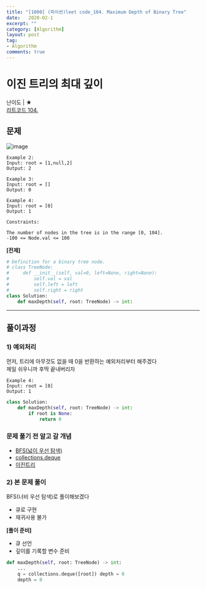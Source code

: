 ```yaml
---
title: "[1000] (파이썬)leet code_104. Maximum Depth of Binary Tree"
date:   2020-02-1
excerpt: ""
category: [Algorithm]
layout: post
tag:
- Algorithm
comments: true
---
```



# 이진 트리의 최대 깊이
난이도 | ★        
[리트코드 104.](https://leetcode.com/problems/maximum-depth-of-binary-tree/)   

## 문제
![image](https://user-images.githubusercontent.com/76824611/122871410-eb70d800-d369-11eb-848e-b22326ca7aeb.png)
```
Example 2:
Input: root = [1,null,2]
Output: 2

Example 3:
Input: root = []
Output: 0

Example 4:
Input: root = [0]
Output: 1
``` 
```
Constraints:

The number of nodes in the tree is in the range [0, 104].
-100 <= Node.val <= 100
```

**[전제]**   
```python
# Definition for a binary tree node.
# class TreeNode:
#     def __init__(self, val=0, left=None, right=None):
#         self.val = val
#         self.left = left
#         self.right = right
class Solution:
    def maxDepth(self, root: TreeNode) -> int:
```

----



## 풀이과정

### 1) 예외처리  
먼저, 트리에 아무것도 없을 때 0을 반환하는 예외처리부터 해주겠다   
제일 쉬우니까 후딱 끝내버리자   
```
Example 4:
Input: root = [0]
Output: 1
```

```python
class Solution:
    def maxDepth(self, root: TreeNode) -> int:
        if root is None:
            return 0
```

### 문제 풀기 전 알고 갈 개념
* [BFS(넓이 우선 탐색)](https://yerimoh.github.io/Algo020/)       
* [collections.deque](https://yerimoh.github.io/Algo9/)           
* [이진트리](https://yerimoh.github.io/Algo023/)


### 2) 본 문제 풀이
BFS(너비 우선 탐색)로 풀이해보겠다     
* 큐로 구현    
* 재귀사용 불가      

**[풀이 준비]**    
* 큐 선언     
* 깊이를 기록할 변수 준비    

```python
def maxDepth(self, root: TreeNode) -> int:
    ...
    q = collections.deque([root]) depth = 0
    depth = 0
```    









